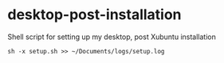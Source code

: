 # desktop-post-installation
Shell script for setting up my desktop, post Xubuntu installation

`sh -x setup.sh >> ~/Documents/logs/setup.log`
